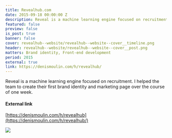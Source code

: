 ```yaml
---
title: Revealhub.com
date: 2015-09-18 00:00:00 Z
description: Reveal is a machine learning engine focused on recruitment. I helped the team to create their first brand identity and marketing page over the course of one week.
featured: false
preview: false
is_post: true
banner: false
cover: revealhub--website/revealhub--website--cover__timeline.png
header: revealhub--website/revealhub--website--cover__post.png
matters: Brand identity, Front-end development
period: 2015
external: true
link: https://denismoulin.com/h/revealhub/
---
```


Reveal is a machine learning engine focused on recruitment. I helped the team to create their first brand identity and marketing page over the course of one week.

#### External link

[https://denismoulin.com/h/revealhub](https://denismoulin.com/h/revealhub/)

![](../../assets/images/posts/revealhub--website/revealhub--website--content--0.png)
